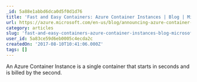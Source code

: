 ```yaml
---
_id: 5a88e1abbd6dca0d5f0d1d76
title: 'Fast and Easy Containers: Azure Container Instances | Blog | Microsoft Azure'
url: https://azure.microsoft.com/en-us/blog/announcing-azure-container-instances/?ranMID=24542&ranEAID=TnL5HPStwNw&ranSiteID=TnL5HPStwNw-UVqssfXo352PIy49tPiftQ&tduid=(e23f7b0d12af34b44ebeb60e874c7188)(256380)(2459594)(TnL5HPStwNw-UVqssfXo352PIy49tPiftQ)()
category: articles
slug: 'fast-and-easy-containers-azure-container-instances-blog-microsoft-azure'
user_id: 5a83ce59d6eb0005c4ecda2c
createdOn: '2017-08-10T10:41:06.000Z'
tags: []
---
```


An Azure Container Instance is a single container that starts in seconds and is billed by the second. 
